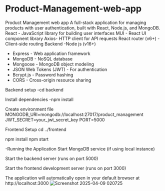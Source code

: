 # Product-Management-web-app
Product Management web app
A full-stack application for managing products with user authentication, built with React, Node.js, and MongoDB.
React - JavaScript library for building user interfaces
MUI  - React UI component library
Axios- HTTP client for API requests
React router (v6+) - Client-side routing
 Backend
-Node js (v16+)
- Express - Web application framework
- MongoDB - NoSQL database
- Mongoose - MongoDB object modeling
- JSON Web Tokens (JWT) - For authentication
- Bcrypt.js - Password hashing
- CORS - Cross-origin resource sharing

Backend setup
-cd backend

Install dependencies
-npm install

Create environment file
MONGODB_URI=mongodb://localhost:27017/product_management
JWT_SECRET=your_jwt_secret_key
PORT=5000

 Frontend Setup
 cd ../frontend

 npm install
 npm start

-Running the Application
Start MongoDB service (if using local instance)

Start the backend server (runs on port 5000)

Start the frontend development server (runs on port 3000)

The application will automatically open in your default browser at http://localhost:3000
![Screenshot 2025-04-09 020725](https://github.com/user-attachments/assets/6fcd9c58-460e-4cf8-95f3-9ab072d834f0)

